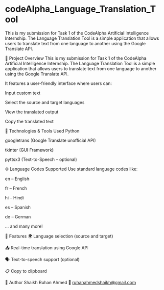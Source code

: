 # codeAlpha_Language_Translation_Tool
This is my submission for Task 1 of the CodeAlpha Artificial Intelligence Internship. The Language Translation Tool is a simple application that allows users to translate text from one language to another using the Google Translate API.


🔧 Project Overview
This is my submission for Task 1 of the CodeAlpha Artificial Intelligence Internship.
The Language Translation Tool is a simple application that allows users to translate text from one language to another using the Google Translate API.

It features a user-friendly interface where users can:

Input custom text

Select the source and target languages

View the translated output

Copy the translated text

🧠 Technologies & Tools Used
Python

googletrans (Google Translate unofficial API)

tkinter (GUI Framework)

pyttsx3 (Text-to-Speech – optional)


🌐 Language Codes Supported
Use standard language codes like:

en – English

fr – French

hi – Hindi

es – Spanish

de – German

... and many more!

🎯 Features
🌍 Language selection (source and target)

📤 Real-time translation using Google API

🗣️ Text-to-speech support (optional)

📋 Copy to clipboard

🙌 Author
Shaikh Ruhan Ahmed
📧 ruhanahmedshaikh@gmail.com
